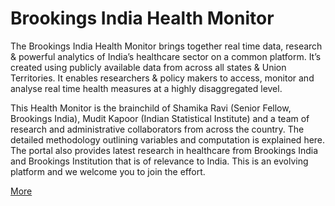 # Brookings India Health Monitor

The Brookings India Health Monitor brings together real time data, research & powerful analytics of India’s healthcare sector on a common platform. It’s created using publicly available data from across all states & Union Territories. It enables researchers & policy makers to access, monitor and analyse real time health measures at a highly disaggregated level.

This Health Monitor is the brainchild of Shamika Ravi (Senior Fellow, Brookings India), Mudit Kapoor (Indian Statistical Institute) and a team of research and administrative collaborators from across the country. The detailed methodology outlining variables and computation is explained here. The portal also provides latest research in healthcare from Brookings India and Brookings Institution that is of relevance to India. This is an evolving platform and we welcome you to join the effort.

[More](https://www.brookings.edu/research/brookings-india-health-monitor/)
